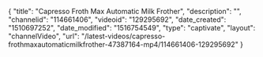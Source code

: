{
    "title": "Capresso Froth Max Automatic Milk Frother",
    "description": "",
    "channelid": "114661406",
    "videoid": "129295692",
    "date_created": "1510697252",
    "date_modified": "1516754549",
    "type": "captivate",
    "layout": "channelVideo",
    "url": "\/latest-videos\/capresso-frothmaxautomaticmilkfrother-47387164-mp4\/114661406-129295692"
}